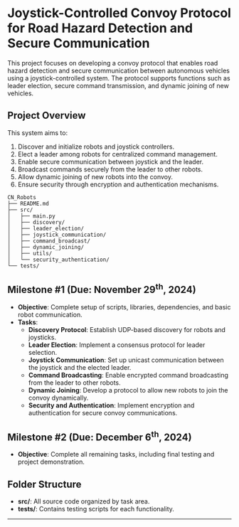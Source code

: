 # Joystick-Controlled Convoy Protocol for Road Hazard Detection and Secure Communication

This project focuses on developing a convoy protocol that enables road hazard detection and secure communication between autonomous vehicles using a joystick-controlled system. The protocol supports functions such as leader election, secure command transmission, and dynamic joining of new vehicles.

## Project Overview

This system aims to:
1. Discover and initialize robots and joystick controllers.
2. Elect a leader among robots for centralized command management.
3. Enable secure communication between joystick and the leader.
4. Broadcast commands securely from the leader to other robots.
5. Allow dynamic joining of new robots into the convoy.
6. Ensure security through encryption and authentication mechanisms.

```
CN_Robots
├── README.md
├── src/
│   ├── main.py
│   ├── discovery/
│   ├── leader_election/
│   ├── joystick_communication/
│   ├── command_broadcast/
│   ├── dynamic_joining/
│   ├── utils/
│   └── security_authentication/
└── tests/
```

## Milestone \#1 (Due: November 29<sup>th</sup>, 2024)
- **Objective**: Complete setup of scripts, libraries, dependencies, and basic robot communication.
- **Tasks**:
  - **Discovery Protocol**: Establish UDP-based discovery for robots and joysticks.
  - **Leader Election**: Implement a consensus protocol for leader selection.
  - **Joystick Communication**: Set up unicast communication between the joystick and the elected leader.
  - **Command Broadcasting**: Enable encrypted command broadcasting from the leader to other robots.
  - **Dynamic Joining**: Develop a protocol to allow new robots to join the convoy dynamically.
  - **Security and Authentication**: Implement encryption and authentication for secure convoy communications.

## Milestone \#2 (Due: December 6<sup>th</sup>, 2024)
- **Objective**: Complete all remaining tasks, including final testing and project demonstration.

## Folder Structure

- **src/**: All source code organized by task area.
- **tests/**: Contains testing scripts for each functionality.

---
